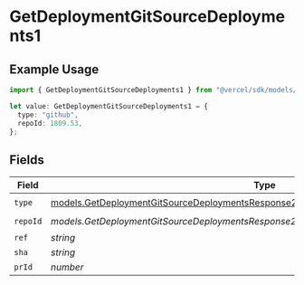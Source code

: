 # GetDeploymentGitSourceDeployments1

## Example Usage

```typescript
import { GetDeploymentGitSourceDeployments1 } from "@vercel/sdk/models/getdeploymentop.js";

let value: GetDeploymentGitSourceDeployments1 = {
  type: "github",
  repoId: 1809.53,
};
```

## Fields

| Field                                                                                                                                                                              | Type                                                                                                                                                                               | Required                                                                                                                                                                           | Description                                                                                                                                                                        |
| ---------------------------------------------------------------------------------------------------------------------------------------------------------------------------------- | ---------------------------------------------------------------------------------------------------------------------------------------------------------------------------------- | ---------------------------------------------------------------------------------------------------------------------------------------------------------------------------------- | ---------------------------------------------------------------------------------------------------------------------------------------------------------------------------------- |
| `type`                                                                                                                                                                             | [models.GetDeploymentGitSourceDeploymentsResponse200ApplicationJSONResponseBody11Type](../models/getdeploymentgitsourcedeploymentsresponse200applicationjsonresponsebody11type.md) | :heavy_check_mark:                                                                                                                                                                 | N/A                                                                                                                                                                                |
| `repoId`                                                                                                                                                                           | *models.GetDeploymentGitSourceDeploymentsResponse200ApplicationJSONRepoId*                                                                                                         | :heavy_check_mark:                                                                                                                                                                 | N/A                                                                                                                                                                                |
| `ref`                                                                                                                                                                              | *string*                                                                                                                                                                           | :heavy_minus_sign:                                                                                                                                                                 | N/A                                                                                                                                                                                |
| `sha`                                                                                                                                                                              | *string*                                                                                                                                                                           | :heavy_minus_sign:                                                                                                                                                                 | N/A                                                                                                                                                                                |
| `prId`                                                                                                                                                                             | *number*                                                                                                                                                                           | :heavy_minus_sign:                                                                                                                                                                 | N/A                                                                                                                                                                                |